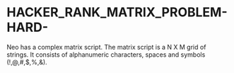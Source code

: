 # HACKER_RANK_MATRIX_PROBLEM-HARD-
Neo has a complex matrix script. The matrix script is a N X M grid of strings. It consists of alphanumeric characters, spaces and symbols (!,@,#,$,%,&amp;).
